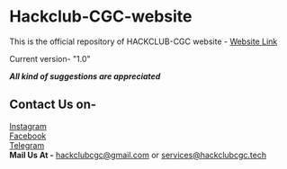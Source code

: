 # Hackclub-CGC-website

This is the official repository of
HACKCLUB-CGC website - <a target="_blank" href = "https://hackclubcgc.tech ">Website Link</a><br> 

Current version- "1.0"

***All kind of suggestions are appreciated***


## Contact Us on-

<a target="_blank" href = "https://www.instagram.com/hackclubcgc/ ">Instagram</a><br>
<a target="_blank" href = "https://www.facebook.com/Hackclub-CGC-108265361022351/">Facebook</a> <br>
<a  target="_blank" href = "https://t.me/joinchat/OfRcaUY2Qrnze53bH9wRtw "/>Telegram </a><br>
 **Mail Us At -** hackclubcgc@gmail.com or services@hackclubcgc.tech

